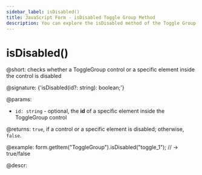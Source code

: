 ```yaml
---
sidebar_label: isDisabled()
title: JavaScript Form - isDisabled Toggle Group Method 
description: You can explore the isDisabled method of the Toggle Group control of Form in the documentation of the DHTMLX JavaScript UI library. Browse developer guides and API reference, try out code examples and live demos, and download a free 30-day evaluation version of DHTMLX Suite.
---
```


# isDisabled()

@short: checks whether a ToggleGroup control or a specific element inside the control is disabled

@signature: {'isDisabled(id?: string): boolean;'}

@params:
- `id: string` - optional, the **id** of a specific element inside the ToggleGroup control

@returns:
`true`, if a control or a specific element is disabled; otherwise, `false`.

@example:
form.getItem("ToggleGroup").isDisabled("toggle_1"); // -> true/false

@descr: